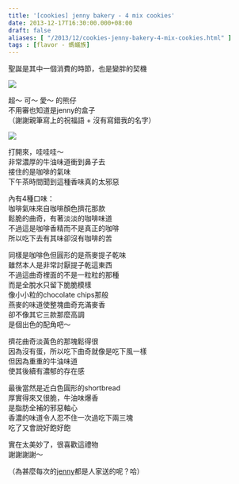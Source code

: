 ```yaml
---
title: '[cookies] jenny bakery - 4 mix cookies'
date: 2013-12-17T16:30:00.000+08:00
draft: false
aliases: [ "/2013/12/cookies-jenny-bakery-4-mix-cookies.html" ]
tags : [flavor - 螞蟻族]
---
```


聖誕是其中一個消費的時節，也是變胖的契機  

![](/images/jenny4mix.jpg)

超～ 可～ 愛～ 的熊仔  
不用審也知道是jenny的盒子  
（謝謝親筆寫上的祝福語 + 沒有寫錯我的名字）

![](/images/jenny4mix1.jpg)

打開來，哇哇哇～  
非常濃厚的牛油味道衝到鼻子去  
接住的是咖啡的氣味  
下午茶時間聞到這種香味真的太邪惡

  

內有4種口味：  
咖啡氣味來自咖啡顏色擠花那款  
鬆脆的曲奇，有著淡淡的咖啡味道  
不過這是咖啡香精而不是真正的咖啡  
所以吃下去有其味卻沒有咖啡的苦

  

同樣是咖啡色但圓形的是燕麥提子乾味  
雖然本人是非常討厭提子乾這東西  
不過這曲奇裡面的不是一粒粒的那種  
而是全脫水只留下脆脆模樣  
像小小粒的chocolate chips那般  
燕麥的味道使整塊曲奇充滿麥香  
卻不像其它三款那麼高調  
是個出色的配角吧～

  

擠花曲奇淡黃色的那塊鬆得很  
因為沒有蛋，所以吃下曲奇就像是吃下風一樣  
但因為重重的牛油味道  
使其後續有濃郁的存在感

  

最後當然是近白色圓形的shortbread  
厚實得來又很脆，牛油味爆香  
是脂肪全補的邪惡軸心  
香濃的味道令人忍不住一次過吃下兩三塊  
吃了又會說好飽好飽

  

  

實在太美妙了，很喜歡這禮物  
謝謝謝謝～

（為甚麼每次的[jenny](https://hidie.net/jennysrolls/)都是人家送的呢？哈）
